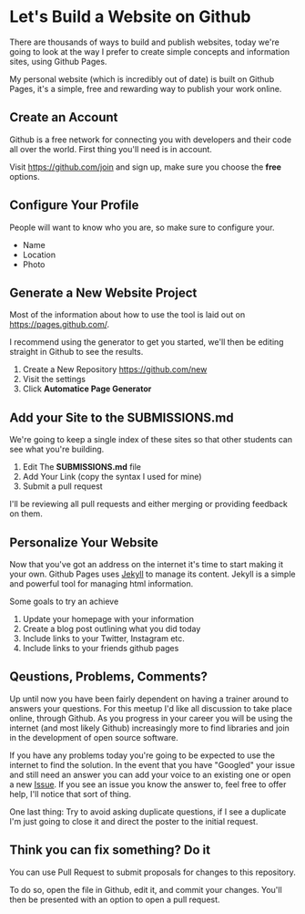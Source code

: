 # Let's Build a Website on Github

There are thousands of ways to build and publish
websites, today we're going to look at the way I
prefer to create simple concepts and information
sites, using Github Pages.

My personal website (which is incredibly out of date)
is built on Github Pages, it's a simple, free and
rewarding way to publish your work online.

## Create an Account

Github is a free network for connecting you with
developers and their code all over the world. First 
thing you'll need is in account.

Visit https://github.com/join and sign up, make
sure you choose the **free** options.

## Configure Your Profile

People will want to know who you are, so make 
sure to configure your.

* Name
* Location
* Photo

## Generate a New Website Project

Most of the information about how to use the tool
is laid out on https://pages.github.com/.

I recommend using the generator to get you started,
we'll then be editing straight in Github to see the results.

1. Create a New Repository https://github.com/new
2. Visit the settings
3. Click **Automatice Page Generator**

## Add your Site to the SUBMISSIONS.md

We're going to keep a single index of these sites
so that other students can see what you're building.

1. Edit The **SUBMISSIONS.md** file
2. Add Your Link (copy the syntax I used for mine)
3. Submit a pull request

I'll be reviewing all pull requests and either merging
or providing feedback on them.

## Personalize Your Website

Now that you've got an address on the internet it's time
to start making it your own. Github Pages uses [Jekyll] to
manage its content. Jekyll is a simple and powerful tool
for managing html information. 

Some goals to try an achieve

1. Update your homepage with your information
2. Create a blog post outlining what you did today
3. Include links to your Twitter, Instagram etc.
4. Include links to your friends github pages

[Jekyll]: http://jekyllrb.com/

## Qeustions, Problems, Comments?

Up until now you have been fairly dependent on having a trainer
around to answers your questions. For this meetup I'd like all
discussion to take place online, through Github. As you progress
in your career you will be using the internet (and most likely
Github) increasingly more to find libraries and join in the 
development of open source software.

If you have any problems today you're going to be expected to use
the internet to find the solution. In the event that you have
"Googled" your issue and still need an answer you can add your
voice to an existing one or open a new [Issue]. If you see an issue
you know the answer to, feel free to offer help, I'll notice that sort
of thing.

One last thing: Try to avoid asking duplicate questions, if I see a 
duplicate I'm just going to close it and direct the poster
to the initial request.

[Issue]: https://github.com/codenoworg-nyc-meetups/2014-06-29-Github-Pages/issues

## Think you can fix something? Do it

You can use Pull Request to submit proposals for changes to this repository.

To do so, open the file in Github, edit it, and commit your changes. You'll
then be presented with an option to open a pull request.
